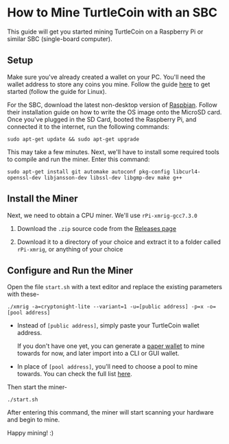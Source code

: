 # How to Mine TurtleCoin with an SBC

This guide will get you started mining TurtleCoin on a Raspberry Pi or similar SBC (single-board computer).

## Setup

Make sure you've already created a wallet on your PC. You'll need the wallet address to store any coins you mine. Follow the guide [here](Using-Simplewallet) to get started (follow the guide for Linux).

For the SBC, download the latest non-desktop version of [Raspbian](https://www.raspberrypi.org/downloads). Follow their installation guide on how to write the OS image onto the MicroSD card. Once you've plugged in the SD Card, booted the Raspberry Pi, and connected it to the internet, run the following commands:


	sudo apt-get update && sudo apt-get upgrade

This may take a few minutes. Next, we'll have to install some required tools to compile and run the miner. Enter this command:


	sudo apt-get install git automake autoconf pkg-config libcurl4-openssl-dev libjansson-dev libssl-dev libgmp-dev make g++

## Install the Miner

Next, we need to obtain a CPU miner. We'll use `rPi-xmrig-gcc7.3.0`

1. Download the `.zip` source code from the [Releases page](https://github.com/auto-joe/rPi-xmrig-gcc7.3.0/releases/latest)


2. Download it to a directory of your choice and extract it to a folder called `rPi-xmrig`, or anything of your choice


## Configure and Run the Miner

Open the file `start.sh` with a text editor and replace the existing parameters with these-


```shell
./xmrig -a=cryptonight-lite --variant=1 -u=[public address] -p=x -o=[pool address]
```

* Instead of `[public address]`, simply paste your TurtleCoin wallet address.

  If you don't have one yet, you can generate a [paper wallet](Making-a-Paper-Wallet) to mine towards for now, and later import into a CLI or GUI wallet.

* In place of `[pool address]`, you'll need to choose a pool to mine towards. You can check the full list [here](Pools).

Then start the miner-

```shell
./start.sh
```



After entering this command, the miner will start scanning your hardware and begin to mine. 

Happy mining! :)

